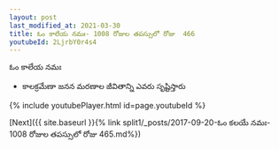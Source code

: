 ```yaml
---
layout: post
last_modified_at: 2021-03-30
title: ఓం కాలేయ నమః- 1008 రోజుల తపస్సులో రోజు  466
youtubeId: 2LjrbY0r4s4
---
```

 
 
 ఓం కాలేయ నమః  
 
 -  కాలక్రమేణా జనన మరణాల జీవితాన్ని ఎవరు సృష్టిస్తారు 
 
  
 
  
 
 
 
 
 
 


{% include youtubePlayer.html id=page.youtubeId %}
 
[Next]({{ site.baseurl }}{% link  split1/_posts/2017-09-20-ఓం కలయే నమః- 1008 రోజుల తపస్సులో రోజు  465.md%})
 
